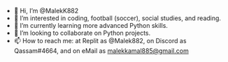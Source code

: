 - 👋 Hi, I’m @MalekK882
- 👀 I’m interested in coding, football (soccer), social studies, and reading.
- 🌱 I’m currently learning more advanced Python skills.
- 💞️ I’m looking to collaborate on Python projects.
- 📫 How to reach me: at Replit as @Malek882, on Discord as Qassam#4664, and on eMail as malekkamal885@gmail.com

<!---
MalekK882/MalekK882 is a ✨ special ✨ repository because its `README.md` (this file) appears on your GitHub profile.
You can click the Preview link to take a look at your changes.
--->
